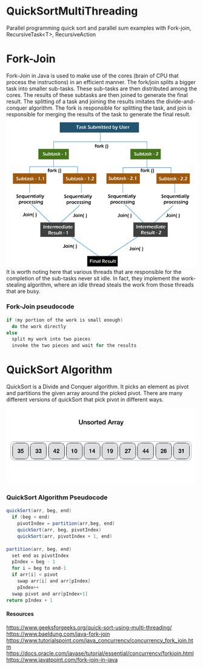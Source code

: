 # QuickSortMultiThreading
Parallel programming quick sort and parallel sum examples with Fork-join, RecursiveTask&lt;T>, RecursiveAction

# Fork-Join

Fork-Join in Java is used to make use of the cores (brain of CPU that process the instructions) in an efficient manner. The fork/join splits a bigger task into smaller sub-tasks. These sub-tasks are then distributed among the cores. The results of these subtasks are then joined to generate the final result. The splitting of a task and joining the results imitates the divide-and-conquer algorithm. The fork is responsible for splitting the task, and join is responsible for merging the results of the task to generate the final result.
![fork-join.png](fork-join.png)  
It is worth noting here that various threads that are responsible for the completion of the sub-tasks never sit idle. In fact, they implement the work-stealing algorithm, where an idle thread steals the work from those threads that are busy.

### Fork-Join pseudocode

``` java
if (my portion of the work is small enough)
  do the work directly
else
  split my work into two pieces
  invoke the two pieces and wait for the results
```

# QuickSort Algorithm

QuickSort is a Divide and Conquer algorithm. It picks an element as pivot and partitions the given array around the picked pivot. There are many different versions of quickSort that pick pivot in different ways.

![quick-sort.gif](quick-sort.gif)

### QuickSort Algorithm Pseudocode

``` java
quickSort(arr, beg, end)
  if (beg < end)
    pivotIndex = partition(arr,beg, end)
    quickSort(arr, beg, pivotIndex)
    quickSort(arr, pivotIndex + 1, end)

partition(arr, beg, end)
  set end as pivotIndex
  pIndex = beg - 1
  for i = beg to end-1
  if arr[i] < pivot
    swap arr[i] and arr[pIndex]
    pIndex++
  swap pivot and arr[pIndex+1]
return pIndex + 1
```




#### Resources
https://www.geeksforgeeks.org/quick-sort-using-multi-threading/  
https://www.baeldung.com/java-fork-join  
https://www.tutorialspoint.com/java_concurrency/concurrency_fork_join.htm  
https://docs.oracle.com/javase/tutorial/essential/concurrency/forkjoin.html  
https://www.javatpoint.com/fork-join-in-java
